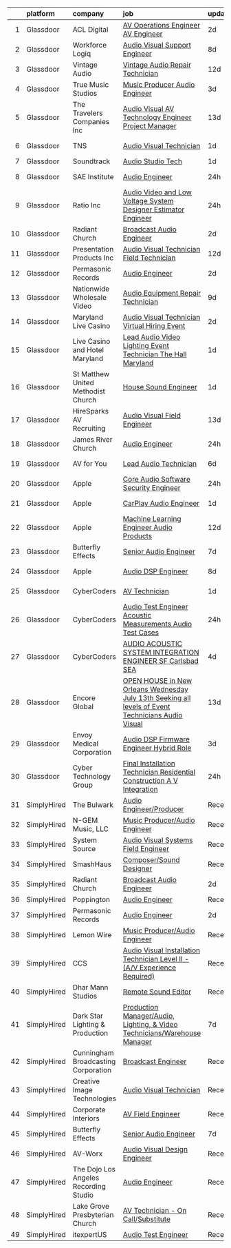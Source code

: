 

|    | platform    | company                               | job                                                                                                                                                                                                                                                                                                                                                                                                                                                                                                                                                                                                                                                                                                                                                                                                                                                                                                                                                                                                                                                                                                                                                                                                                                                                                                                                                                                                                    | update_time   | location                |
|---:|:------------|:--------------------------------------|:-----------------------------------------------------------------------------------------------------------------------------------------------------------------------------------------------------------------------------------------------------------------------------------------------------------------------------------------------------------------------------------------------------------------------------------------------------------------------------------------------------------------------------------------------------------------------------------------------------------------------------------------------------------------------------------------------------------------------------------------------------------------------------------------------------------------------------------------------------------------------------------------------------------------------------------------------------------------------------------------------------------------------------------------------------------------------------------------------------------------------------------------------------------------------------------------------------------------------------------------------------------------------------------------------------------------------------------------------------------------------------------------------------------------------|:--------------|:------------------------|
|  1 | Glassdoor   | ACL Digital                           | [AV Operations Engineer  AV Engineer](https://www.glassdoor.com/partner/jobListing.htm?pos=115&ao=1110586&s=58&guid=00000181dc94ba9cbf1f3ad9e1fca9d4&src=GD_JOB_AD&t=SR&vt=w&ea=1&cs=1_4d7c3d5f&cb=1657263143953&jobListingId=1007985077321&cpc=2CAED5C921A5F994&jrtk=3-0-1g7e99em1j4hq801-1g7e99emh21a7000-8621b2937379af93--6NYlbfkN0Aba5oU64R_O9Kj8y6RMdSSFXuPwn88DcWu9IRDlipDHjxHIIFB0atBqVJ04z1yB3-Tj74232gq0g2mz2teJdjylpjoTTpDnS1SthJcbB7NwQmfwUwqF0MH5szZbKmPs3vHiaHE90_E0zYej4KJDw0hmlmu217QwB6WQ4rzxtErOfr14R2P44Qbe3fbmleTuHRZacknd3zAZPd0eBruAtotbnU0ObPwyZt3BtwrF9AaeZ2FFp-HyWB7l6K5nVypmGKZgBxT4k3a7oclfevfzlRQ8NWnZ8S4leO559MINUkcbb7tLKC56uCnUOw0BOroLOj39QzIiDGmv-XTwTjziuYNVXvpUOK2dtJpD7pNGak_paNpnWhETphNfobpteU7SrM41nJeKM8fJQg_eGgE_cC1e9XhMJItV1O_XBjLDRv-EohUFENW93P7Tva8K7wxlISsQHc-xilQtCzhuooTfzx2Te_dhbAiHnvpuNM9nxp7nsTwCfwZPVSB_9tHAtGpFCk%3D)                                                                                                                                                                                                                                                                                                                                                                                                                                                                                                                                           | 2d            | Sunnyvale, CA           |
|  2 | Glassdoor   | Workforce Logiq                       | [Audio Visual Support Engineer](https://www.glassdoor.com/partner/jobListing.htm?pos=124&ao=1110586&s=58&guid=00000181dc94ba9cbf1f3ad9e1fca9d4&src=GD_JOB_AD&t=SR&vt=w&cs=1_08a277d6&cb=1657263143954&jobListingId=1007970920207&cpc=F41FEAB56D215062&jrtk=3-0-1g7e99em1j4hq801-1g7e99emh21a7000-04138dce995ec41d--6NYlbfkN0BhgsxSwl5lo7QzTbtXQkwPrIx61OQPxpk1VFOKOTLj9cEu6ZwTgNE0TNWZoeC26IbZcNpHURef5DZcsMppFEY6s3-W9SOpR5isvCrElJQZ2rCKtj_6XPxEkJsNjUwFBeM8VMJR_fMLx5z23dqzJ-5sJCaO2moYA5hBqwpQXWjNbxf5iOJ5snHhYMyD9GRacy1ZcEaI_0eMtRrq2Htk11h_LyWyAxzYTP1uV3yx1fUaHvxJbZL-I8V3iylz3T3GBn9bV851sta9nlQp_UO6RcMMBs_4dPK011JSKwHQodjkzZ89ogcE7RnThZChaJoESfID2MQ6lkcaXOJdN4LozO9ZI9Am3JvCW6fGa-9-Urw0OT4iX-PYtuSFcnSer7cmK1cX1qiM6u3aamxsEsiPABBzOFewsGWyyJsLkFgoQk2BrUXFHAU6L-00rEUiUNhORgBa8FBauRooGv_WdKPnKIwIyk7eytJ6olWJ8MItLnHJumL9H11rhu5GuO97m6vCEYaI4OK9xWcQvyeWVMJ5QHAmvmO4WClEtaox93GnXv1kOhVt_TpMMkAnM5YoqdLrqxnB1D9p8-FtzN6Kf5AIGtVuWaKKX6a5-jMF3lc9k3aUW9Zqm8YcorSOncI81sPm2CIGL3axkco3ZNDLThx2CfAO3elEJIdBAlM_tc5ahvJybYe59hMfyRH8LaUK6del-lFs_0MwjBanZQUQE5pTxbFtj0xo_BFHY3M-1VEv7u_mUozlxgSTifqL)                                                                                                                                                                                                                                                                                                    | 8d            | Newark, NJ              |
|  3 | Glassdoor   | Vintage Audio                         | [Vintage Audio Repair Technician](https://www.glassdoor.com/partner/jobListing.htm?pos=108&ao=1110586&s=58&guid=00000181dc94ba9cbf1f3ad9e1fca9d4&src=GD_JOB_AD&t=SR&vt=w&ea=1&cs=1_b7de1873&cb=1657263143953&jobListingId=1007963567629&cpc=64DC0C913FDBAADD&jrtk=3-0-1g7e99em1j4hq801-1g7e99emh21a7000-58d508f470896aae--6NYlbfkN0BTy4Vq3kUv-8E8fBOrhZt-7WJQYqv7u2ur6JnxlE7nq8o-KOwVTrpWn5LKOajU7h6hwRNTDWIHzXgyaul3ls_SrgdYnD1IdYyfp6eA9Molb9hTxuJ51-aeqpNSbONoP5_28T_5gGVyArpqtNUMURu8oEvTqIwhifmaZYRlOM5Rb0G4FjrNodewwt0eicsirXHSk_f5aD5e1d7aJR3n0eiKFKSs4NCLIEGmoWvd2VHVxu6Py8nF-59t77EsZyHWggg6PlIbLROXz_1KTKKyrxo0x-risErsiAi257zsSj6Rg0Tf7v49kQqox1sHMG9GoQyWsJvY0PtaXVxty-22uAzwKNspUVjDEvRXn2feEODLNvDhan367odrpwILGS467peYIxSSy4PtFb16aAZfCyly0-Q4uAJ5T0rlNaHYpJf_sx38WyHiwRFi37lY47tSwnTJzuc5LWygCnmcvEN3oMxio_B-0pdc2v_9E_WNk2EKqAF8BqppQqJxDrAYY_PNXcitd050PFYQRo0743eziOPs)                                                                                                                                                                                                                                                                                                                                                                                                                                                                                                                             | 12d           | United States           |
|  4 | Glassdoor   | True Music Studios                    | [Music Producer Audio Engineer](https://www.glassdoor.com/partner/jobListing.htm?pos=111&ao=1110586&s=58&guid=00000181dc94ba9cbf1f3ad9e1fca9d4&src=GD_JOB_AD&t=SR&vt=w&ea=1&cs=1_a932fe7e&cb=1657263143953&jobListingId=1007982844153&cpc=39A4E8CE329AB187&jrtk=3-0-1g7e99em1j4hq801-1g7e99emh21a7000-e9ad603f9e1e1b90--6NYlbfkN0Cclaa377q9GeGOs9YARfq_eCDzB33vFgKlz5yYjo8czEdQQh3p8lYfEptMOoQyBJ7vsIfvVrQSJWNSSVEZI10H-7dZwhNuTLvz-qEP_0j4K4QBnJ4CqLCnpYSlWHbBS4qIZQgqN5MCnUg--oZJjHYXCubqSoCaROBEaetwyPCIiDI7YfS0l3UIgBx9lj3JYF2MabnSdgXDinV4IK1r3emIPEj7IogeXgmkLsmTzHnrund2tQ3NlCoRUu0JSzEXO1iejix2skK9Sfz7NYG8Iq7PpP5XOgrO7EtUC8DcVBl6SbR8WZkqk2jid7N5ZFTQcyq1-G-JTJD_mwjEoNtTMdbmgiML1ZssycO1e2MN5Lj618XKNImcGz6pkZgiGd6Aa8kEtKo4rFCZddHchZNMypikyV_CWGNHCYUossfL1noBxdkInv9pyW8dt-2tNum_cJl_jsqrHQFWCT2XbTMiuq59SIHlXzEj2BeNFiToSGr6kw67FtZvpQBDHEKQ7K4YHRCyzKH-Lb3dPg%3D%3D)                                                                                                                                                                                                                                                                                                                                                                                                                                                                                                                                   | 3d            | Smithfield, RI          |
|  5 | Glassdoor   | The Travelers Companies  Inc          | [Audio Visual  AV  Technology Engineer  Project Manager ](https://www.glassdoor.com/partner/jobListing.htm?pos=112&ao=1110586&s=58&guid=00000181dc94ba9cbf1f3ad9e1fca9d4&src=GD_JOB_AD&t=SR&vt=w&cs=1_6a1564e5&cb=1657263143953&jobListingId=1007962119256&cpc=87A0A889578C8297&jrtk=3-0-1g7e99em1j4hq801-1g7e99emh21a7000-9157db76399edcec--6NYlbfkN0DwhCR4mE7Dx-CLhz4PI5BhfvPze6ywMzhMsBH5psjCE2akgMDjbc7mgQRF-OO2fE77lmnsitHlMYe71DgCkOAXZbjW_MU9NoF73Rz7QR4gynPML1oO3IhXy6i7KhHOCo_-HDw9Kx3MAhhfqDomPSpYcsyzxPKpoyH0P8Wtxhv9lghcapDdNlyBIU1WpcHzSvdJhavNf6lKCuLx6D57c1p3djqwkaJFAQb9KbQoQstNcXfESYnPk6tI7PhoRlBQcn-tQLeWfLE73cc7bIGuHwtWutQvF8gncrSDtvGQDi9z6xnGEmWEIxN9z0RiNCncgxtlGF_BHtPFTvXD254bCDYcXrJNCWsPLZ-2Mul5JOg3cCIigDiuHItQmnX-KQdihRWY-CjXwSjvSgpmo45aqeqVmZiEFNvDz6BepZat26ZUNddPgbKpVlGD0pcuZCT4QD_gYVjzGchDQxkUmulTs1ih0xl-HqnWznm4A8SPukZFlnieF5camRyhgdpH3a4apiiJrDnnhUvYRDw6eR4pckTvixtS03EipByydRxYMmXGtYvcmtg9lPg1f0TQpNXRSjz792C6hpm3QDFOwGbXg6cexWzGJqamBq2t41royErz08V2Zxn8K2sU)                                                                                                                                                                                                                                                                                                                                                                                                          | 13d           | Hartford, CT            |
|  6 | Glassdoor   | TNS                                   | [Audio Visual Technician](https://www.glassdoor.com/partner/jobListing.htm?pos=116&ao=1110586&s=58&guid=00000181dc94ba9cbf1f3ad9e1fca9d4&src=GD_JOB_AD&t=SR&vt=w&ea=1&cs=1_133a1496&cb=1657263143953&jobListingId=1007988217092&cpc=9952A63AB06E78AD&jrtk=3-0-1g7e99em1j4hq801-1g7e99emh21a7000-88d26c450f99148f--6NYlbfkN0BxkLIcfe0oqaYINownie861a0BJtkzmJW-WyGv8J0JYIhtfgDOowTGpRLWAOl08g3cvF1CULpUmySmVIIJvY4OIJzcM8ClWP9T9iEGmo3w7KlivDxIgJ0KqEiymAy_L_rdUntUACruXQ7ACOb8LTW5Ef8-_EZ_I8kPMpN1dckmeJGHQcUOfm12e58Swz0mgJc2AIKVOm60eqMhUUuuf88gFcXtUpn7UosASnusJgbi4eOYcExNALKQ8POZaLv7QUpOtD9neB_shnxS77DVt9oRY0ZK8rt3yjd2faJAM79-85lGsvrIkui3bHEJ5a3wpX_yElWNnXwX5AOxu67zabPCJ3CZweZbuxhMSY3pIElKQs2JxiiBUsFHUT7VKUP7BN16pxjm8lAYULc-ZsHKf1sGCGb_gj0LBLrqK4H1y8xn3EKuWOiTAN_IJ01hX7-iJEuDSbW0AT6uuyHA-lcPjgU60wdhlt0mxLB1eCqJjBc5BcNSH9kLDIRhdwHScd7jBBM%3D)                                                                                                                                                                                                                                                                                                                                                                                                                                                                                                                                                       | 1d            | Charlotte, NC           |
|  7 | Glassdoor   | Soundtrack                            | [Audio Studio Tech](https://www.glassdoor.com/partner/jobListing.htm?pos=107&ao=1110586&s=58&guid=00000181dc94ba9cbf1f3ad9e1fca9d4&src=GD_JOB_AD&t=SR&vt=w&ea=1&cs=1_fddd1f06&cb=1657263143952&jobListingId=1007987555833&cpc=74FD5BE86273CE52&jrtk=3-0-1g7e99em1j4hq801-1g7e99emh21a7000-33cf8d6c4004d8dd--6NYlbfkN0DeXU0vMxLyKhfauY-dgUBa_3v1DHLtGGo4EP_Dl8CiY0U2FbFCTSNbmd0gaUmb010zPH12Zz1DwizMbSE_VwR-CpuyNaVTb6sGPLfp3NKCFuZmHNHyPCZdivsjgPunqQOWDN2R4ZPN0N8imT8bD9TJfb0L4Zlt5jG1YfHPPJ9zBDXIslw1d5TXoadVJu_Zn7sTseEnRuYhCPxoWofK-gYYARmQuqQ4WP_V4-ucjBGLHonkCOGzcEI3CvxOKediERsMrZgust2pRaB8S249uQsPDbbnuLhEt6bl-UkP_hEBuvqq_b5Xpr8IFo8HmcCejMCeiJ_i7NrcCBcgg-HQ740-jDL5MlJPEClfPu-8WKH4g_7DX2Pe_PM29VqdOcfEXA0rzWjHSagLvkVfE3-67CIZGV3Oo2bqwcqbFmZF-REDnQBgmB3n-YPfdvnzVPg-jL1FXf3kQlq_iE8tZ4UICdlG6zKrVrVWGE6YTYJNn3gHAHgs0xodtHTrdml6VlyMYfB9FxhyY7b4qA%3D%3D)                                                                                                                                                                                                                                                                                                                                                                                                                                                                                                                                               | 1d            | Boston, MA              |
|  8 | Glassdoor   | SAE Institute                         | [Audio Engineer](https://www.glassdoor.com/partner/jobListing.htm?pos=110&ao=1110586&s=58&guid=00000181dc94ba9cbf1f3ad9e1fca9d4&src=GD_JOB_AD&t=SR&vt=w&ea=1&cs=1_fd6dd339&cb=1657263143953&jobListingId=1007991635039&cpc=C19BE7EA145E205E&jrtk=3-0-1g7e99em1j4hq801-1g7e99emh21a7000-cd0ec4cba28d46bc--6NYlbfkN0BccUAPDkzPsko-Cz-skTxMBC9gmPmQfyPXIhutQvf3gcHBZ6Nug1ouoiI-73Pugp0r1nsLvEpwp6BUKsYdLbDgI4DnOEf4TMheFkkgZSSLUJnkuPchbVBiUofxTgPupbtJXYSmI4DlOCflzGRytw7S5-y2Ol0FtUiZ_4e2FYMb1AWZZ6Kd__xCjlxL8W5MHrVO4QNBHTHv1zccT1RUuUYrjlEhRyTzXq8tkrlluxVBjUxnUhMneelNRho9vCrq_uvIWL2bobG6oXlNZN8TDsuuvbPFQkXnYDgL3LOnxL85WWsyDO-jb48DLexvB4L3UNzMNQoUPxND9pFefwAyKdYefxIXUBAMYUgfz8laPxORBJw4eVc8ASSGOba9F2y5vVNYQJBXxb4Ac1xo8JJvai_F1fA99ZbBamqp_uv3AFVePZA1aMATt6DLv8mLuZHknzzcqxW9SIHrYTGMtRSf9gQBZS8g9dZcHQgtr0na42IhoKELyFNRwHaGBCgIrISjSrEKAwHsNRW8OKHDegtoLDhkxJiLXHxsvUtVVEwLBBqb5TiH8WDU6MEUsMTyPTnapD0%3D)                                                                                                                                                                                                                                                                                                                                                                                                                                                                                                | 24h           | North Miami Beach, FL   |
|  9 | Glassdoor   | Ratio Inc                             | [Audio Video and Low Voltage System Designer  Estimator  Engineer](https://www.glassdoor.com/partner/jobListing.htm?pos=106&ao=1110586&s=58&guid=00000181dc94ba9cbf1f3ad9e1fca9d4&src=GD_JOB_AD&t=SR&vt=w&ea=1&cs=1_fc08dccd&cb=1657263143952&jobListingId=1007990573933&cpc=43E37B7B5399EAEF&jrtk=3-0-1g7e99em1j4hq801-1g7e99emh21a7000-a22815fcd649ceed--6NYlbfkN0DLxniXb9xd09bch3T7EymxCrgj1jiT2kSu__xrmi42oF6tRRjGLgy9CSCUvlu0o-G0f9mP3vXOY25QFtPpOgKZRLLJv-Wzl2jZDDJN7VD9xffB-warem3eXA0nhYC6MxajdbDhS4OuVwx3kRH1U4zCgroOa4MZ6m1JcZM3n5e4HfMar1NEX1Zic41PscWSc_ujbIMgr4aY952n7htRgIOmAKSgGC6x8guPWEhtpop0DIeDMl4LkMlQtIXZovnkKhC0QZdBBjCqtcXhbkPm5InKR7nDwRp2maOvDW60k1PmnKkOzOIP4vqTkB4qzxygaTLe3Uc_zgu6jWfJ6PXUruxnididSLbtUQEt4pJfCTl-rRSON6NgJyjPS-5tLYH1UEUcw7ZxCaeT557MfCAfQoxBpnqSY3BMQpY8JSIVtO_uSz1YclwaIqkvkz98VbmbAs6FjRUZgqVASSFlzNOnSmvlm_C1ueE5RHlIXC-8jqwAUloEPLR3kBQdweELVls35jOpy6ZDYqshAg%3D%3D)                                                                                                                                                                                                                                                                                                                                                                                                                                                                                                | 24h           | Farmington, UT          |
| 10 | Glassdoor   | Radiant Church                        | [Broadcast Audio Engineer](https://www.glassdoor.com/partner/jobListing.htm?pos=128&ao=1136043&s=58&guid=00000181dc94ba9cbf1f3ad9e1fca9d4&src=GD_JOB_AD&t=SR&vt=w&ea=1&cs=1_75e2aada&cb=1657263143954&jobListingId=1007984626320&jrtk=3-0-1g7e99em1j4hq801-1g7e99emh21a7000-4836f4a8d381d79c-)                                                                                                                                                                                                                                                                                                                                                                                                                                                                                                                                                                                                                                                                                                                                                                                                                                                                                                                                                                                                                                                                                                                         | 2d            | Tampa, FL               |
| 11 | Glassdoor   | Presentation Products Inc             | [Audio Visual Technician  Field Technician ](https://www.glassdoor.com/partner/jobListing.htm?pos=109&ao=1110586&s=58&guid=00000181dc94ba9cbf1f3ad9e1fca9d4&src=GD_JOB_AD&t=SR&vt=w&ea=1&cs=1_9c260b98&cb=1657263143953&jobListingId=1007963584642&cpc=B2C3004C5D07113D&jrtk=3-0-1g7e99em1j4hq801-1g7e99emh21a7000-87fd261b47411213--6NYlbfkN0DukAwDndutArnS8OT3znlJ-TW2KpK_7rZjO0LfXc6UVL6YByrmn0wnzf-pSzGBKpOh0ekkcZeprlJlEmuP8EGK66V1X-r1R5-WDMQ0sHzTxH4X5jcv5AvENv0ufriTabV-PCWd5dDXNGwRQTR9a3Pr-BryomIQEa2X0J_oCqecUMKgJ4DPA49RL562B_2urOiK4rOcbWXJLrAh1FWnig3ojK-ad8xw-G94OPQGzU4IaxAq-cp6nzHWW_gegzZ7DTDzVzo6AGhTpIeBGZM22ccELgcLML2qHpPHv7GNuIhTuJpBwZOfFrW14LCUBzWadX_z03yisvXNkPRgczI8jVC_b-F6h5Hex4LHdHfAP_kCXpMnwDsT2Y5INBx2-82bDRcdnUaU4CaFRGEkQ1hf0bJAzNx4oojeO4RtCCJ88keZItNXEn-fXnELIhYzg8V_Mj-6ATyAvc5urwuDA0qAp8VP67xVE2nmLzoGfRU86asuonA49dmOcQn07WsTAw9-_PM_ygAWOwEP-kuZMk6oVs4ZQetabsdGysU%3D)                                                                                                                                                                                                                                                                                                                                                                                                                                                                                                    | 12d           | New York, NY            |
| 12 | Glassdoor   | Permasonic Records                    | [Audio Engineer](https://www.glassdoor.com/partner/jobListing.htm?pos=127&ao=1136043&s=58&guid=00000181dc94ba9cbf1f3ad9e1fca9d4&src=GD_JOB_AD&t=SR&vt=w&ea=1&cs=1_afbac97b&cb=1657263143954&jobListingId=1007985007696&jrtk=3-0-1g7e99em1j4hq801-1g7e99emh21a7000-99c5524cf0676c0f-)                                                                                                                                                                                                                                                                                                                                                                                                                                                                                                                                                                                                                                                                                                                                                                                                                                                                                                                                                                                                                                                                                                                                   | 2d            | Brooklyn, NY            |
| 13 | Glassdoor   | Nationwide Wholesale Video            | [Audio Equipment Repair Technician](https://www.glassdoor.com/partner/jobListing.htm?pos=104&ao=1110586&s=58&guid=00000181dc94ba9cbf1f3ad9e1fca9d4&src=GD_JOB_AD&t=SR&vt=w&ea=1&cs=1_58460e0e&cb=1657263143952&jobListingId=1007969005084&cpc=BBD3998271896F64&jrtk=3-0-1g7e99em1j4hq801-1g7e99emh21a7000-311c3b332fab6717--6NYlbfkN0AtR68e5gWpPxoovZgA7Udo-dcymoK0NpHFMpIgh7LYz6NI_0tDLsjhK34OJpox6uORBnVYIV02K8DO8T2UYR69Lj4Vnwn2q-TXnH8BL5RGDr19g-BogP49zL9qWqGuf1B9V_plTV3vv8adivBCEO9jjAk34P7qEDzofyre8dtRuqpImTdMsEdjyzVgvwIhq8XMQCHUGfZKUF3NRJ3cvCpihhXQZw6RNFuTM0Oa9CB9j-fBwkjGyeKy6vXmRGOaC_l7qqbFbFAexKLHigIqYr29K5n70YYIHeb-BuKjUU1Ua_7I6eOSiQFixdy7lHD0A9LkEDmyME6bgPIVEvoh1RuBNemlynkahBakH_pR6AAcBwRaKzEqsYp1wnSdp5bbhJkQs9pZ-p-3rcNPq7WdkqyVhDnuqAvw6Txwco80t9LW3pdtb1KtFVhefjupdMacGzNVvqQmpRK7kKPaErL2NAYYPEOoZxRFjSF8E995vAa8jdkwnAAWd3bZKX-zTF4KGdZvR_mcbDbkpo9FriH3lY1v)                                                                                                                                                                                                                                                                                                                                                                                                                                                                                                                           | 9d            | Wixom, MI               |
| 14 | Glassdoor   | Maryland Live  Casino                 | [Audio Visual Technician Virtual Hiring Event](https://www.glassdoor.com/partner/jobListing.htm?pos=119&ao=1110586&s=58&guid=00000181dc94ba9cbf1f3ad9e1fca9d4&src=GD_JOB_AD&t=SR&vt=w&cs=1_8eeda143&cb=1657263143954&jobListingId=1007985568848&cpc=59DEFF8D475298C3&jrtk=3-0-1g7e99em1j4hq801-1g7e99emh21a7000-7a10b1f684816855--6NYlbfkN0Btxs39KmTzjw_u_hUXcyTcLpNeUj18C2Nw5A7DCW0FWKwFVAaSG6fOeo-Ycw7Ui2v0Zqq7CQ83SISR5tcaOJf2wDDUU6_ipYyoLDTcsIcYPnV-r0gW47neIKdHicpqsI_ZJ5ThJ1xaLpvA2kM58gXkxGiBN9MMU0OEWpaC4pT7xqAGMmfaIp_G66Cfot9r247NpRDKV8NUG2xkM6iPg5PB-kn2s5_LeXHhXCxsz_kFi5ZAHWABt4OSGf-rt1ivkOSje3Tcr8fTH9Na_wDlkaL19M8r7qJx9mvOZvcQF5NVTlHQKZGPTyhe8bLSvbSZmUBBwfU4N51ZL-EC9OeeL-m6a6Cxu5xQXDmotZ19xYI2vfUQdjqz0iN8zv72lzfKibNQl7M4m3ehkUBSPaySrZZqpOAP6wEvPGRM3wFwGv_bXm74-56B6dgCjoq00IWLR4n6tYOjo1IPMlkmRboCW_TChKGs7BBlIZeowuuIkfVvr-75G-X25VqykrRwnjkAZW3kwLVlsulVL87YY-SAzhQXT1U3zLt3xD1S4UEf0SVDxltee9ntR7pU-x43BOag9ofoJ3CQKzYw1IWm3VCdYsm1_RO2up4IZ6onRFbDx6iUPRpoKdB7DZkgb3YfH-GYNi9-lKNdJ5_qCnIOE0QiPVWMUbqA_2BAG8WmiWeUsHAzrYCIQgRIpAIquharf1mJXcst4T8lgUWJDy3DPWdAl1Tadsx4HdXnBDHH2EcWG1nxmQ%3D%3D)                                                                                                                                                                                                                                                                                         | 2d            | Hanover, MD             |
| 15 | Glassdoor   | Live  Casino and Hotel Maryland       | [Lead Audio Video Lighting Event Technician   The Hall   Maryland](https://www.glassdoor.com/partner/jobListing.htm?pos=113&ao=1110586&s=58&guid=00000181dc94ba9cbf1f3ad9e1fca9d4&src=GD_JOB_AD&t=SR&vt=w&cs=1_29fdcd42&cb=1657263143953&jobListingId=1007986717035&cpc=A8EA696C92E7776B&jrtk=3-0-1g7e99em1j4hq801-1g7e99emh21a7000-15fa7f2ecea96249--6NYlbfkN0CEuONQZV2qrcD1IoTqacEJXwDNCJzu0NozpiAFTl9kBgXwRa5iS3Wi7vxzEILZlAlk395ov8IQ7fK_YycI-Pcuy-A25R7lJk1XAF-DCxmCpQq-pYP1T7ZiGzHErr1q998vmMM31r4wOtjqbDU7BWjaHiC61vcUx00jQ9skSV4On3GjfZVXv-ZF_XjWKRj89u7j1K6pCCsKtx_mmk9UiqqefHMSWNCr-2FMYvcyW-SjjH54enN3hS0VJ913bXm2__-kYfXuRyFM9CjH4G6I32TslqyPnQ-xPn6VNGNp8hfoxdwSu9JJrQbMZK0lNenxYISNH0tgolzROgc7t6AAbL-vZ5XpGrD7oysNWwe6EPMhAhsv_xDTZIhvkKMgUoJwV1Vir7GhWCwpd8jRoBO1e10XVbgRvEnm7GbmiNpgqqqS55RlkSvXM8VWHl4dRxRzrvIqPJU_u8DHmF8Lya3y4zg5F670qDZ7PAkrNiYh2trvgzF8hnhUGLUcznwuhDtVXHaWjNffS_wX4kXLBtT-BACNpW6aYoidPOYS7YOTbt8gVbKhDeJ1Z9A5OmN7Y21cfkgaadWooylgERZpP70QLT1a80lX0bFCh-Eacbyt8df56nSXC1NLgvdyehBg4_Mu9_mjpN4Q46eZwk4QU8EwWCeFbQ3rnt8q3pDnNj1XuuV7sayGqMQx2SlJfgIuAHF2Y6oa0MhDHXp2iE_b8LnqL_e2ox4y85SRKA3JonuVvW9bqb8RjMb_9o15gKf5ijQ6yrgxd4nWvLg6Sfc-bM86N7_iQjGMIfmQW0nVL2pB1OG8HfWMPpI9dD5K)                                                                                                                                                                                                 | 1d            | Hanover, MD             |
| 16 | Glassdoor   | St  Matthew United Methodist Church   | [House Sound Engineer](https://www.glassdoor.com/partner/jobListing.htm?pos=105&ao=1110586&s=58&guid=00000181dc94ba9cbf1f3ad9e1fca9d4&src=GD_JOB_AD&t=SR&vt=w&ea=1&cs=1_ac638561&cb=1657263143952&jobListingId=1007987696103&cpc=4D489A1B82E31BBF&jrtk=3-0-1g7e99em1j4hq801-1g7e99emh21a7000-e02605d2229f6e21--6NYlbfkN0DeyJ4CP5CzwT7broxeUwKBt3co1QwKwWitRQqJu2WRZ8WbzOPgHeCMVCJiBN4gdflLkq0eI4jWaarqyYzbPMIZPeOqj5jQDHOTcZuKGJiF5rH5olFcnKcVCcqlxjAAgjGoK-J1-WTii0UNgXwxsO9qIfk1eDCk4vqTRAdzYxUVCC6p18B-ngQd3wxA4f3y9NPzzAPTGO4Bzp4RTkWS4V1bV6eHCbKmNZB2FgDaVj0B0LbBDkXEwMpgkGZLT4IlFzq4u7fRJlYQqa_lRrCp5yksj10h3wXfV0hYBPg-q09DSKxhd-4zLk1DtVzALcSZT3yUT0rSWemE2qpQ3wF8u4Vp1qqJUsKkbmsG_EmCTHs9w3zVGjVPlcw3IyROCK4YOE6vuw9Y8PC-6q_iv-hDPBdWejeqwXMnTu1o8QenxfE-X2-hfdCe6xSCY_rn3L8Y9rq0LibQbfuzK6FxjdX33D2eWCpy3t4G5NoMWpBJawCgzd47dVS1zy_UvoLAN3hLgN8yPyf-TMqPYA%3D%3D)                                                                                                                                                                                                                                                                                                                                                                                                                                                                                                                                            | 1d            | Belleville, IL          |
| 17 | Glassdoor   | HireSparks AV Recruiting              | [Audio Visual Field Engineer](https://www.glassdoor.com/partner/jobListing.htm?pos=114&ao=1110586&s=58&guid=00000181dc94ba9cbf1f3ad9e1fca9d4&src=GD_JOB_AD&t=SR&vt=w&ea=1&cs=1_4807858d&cb=1657263143953&jobListingId=1007962002860&cpc=BAEB662971763A76&jrtk=3-0-1g7e99em1j4hq801-1g7e99emh21a7000-81184c844dfa92f3--6NYlbfkN0CgISsLKYw0qJRFWluNVVgIYeD3xM8qesrjCvAKwjwwKRSQqxAUlElEhVVO1a0J4UkA37poQgjbZY1QnDTPT4wS0_E0_dOPhz9b7tU5JjqzJS1dMLA1AzCzxnGbsVx9aUqbHR8up0zyA7HgNw_mohGK8b_MkA3gUE-1OV1kvumezIQA3fLQjC3MZmndA_s6r_TzFY74_Isb-4hNyvXMzvFx9BKnTQ75Ssy-pLDY43q4yFXZNvIaeU2aDina-CuR8F8oskorgC_ATd9lJzU1MfavfYGhNganwKG5KtaqXOSGyssN35CZogXSN_kpHwxPLd_88anR2v4AfL_iYfB5YcOU3Gehj6c1w4VeziXAUAe5MecPstKHrXMPJQPjDhM2jPEAK4Cm7jJjGnuNf661G8bal3pwqt7uZvWGl-GE-FgktsdwSOaMgtpYmK4hnU3cmPgB5rDrQ0_j5wN9QYJfZlSAqbKqRBeDqMt6wX3dA_KSrb58oLTxhBgfJ2mnC1VHQ1NK8x5vVy1zq1Gn4BlKlwyK)                                                                                                                                                                                                                                                                                                                                                                                                                                                                                                                                 | 13d           | Washington, DC          |
| 18 | Glassdoor   | James River Church                    | [Audio Engineer](https://www.glassdoor.com/partner/jobListing.htm?pos=129&ao=1136043&s=58&guid=00000181dc94ba9cbf1f3ad9e1fca9d4&src=GD_JOB_AD&t=SR&vt=w&cs=1_18c5476d&cb=1657263143954&jobListingId=1007990339921&jrtk=3-0-1g7e99em1j4hq801-1g7e99emh21a7000-58f6bb98f99b275d-)                                                                                                                                                                                                                                                                                                                                                                                                                                                                                                                                                                                                                                                                                                                                                                                                                                                                                                                                                                                                                                                                                                                                        | 24h           | Ozark, MO               |
| 19 | Glassdoor   | AV for You                            | [Lead Audio Technician](https://www.glassdoor.com/partner/jobListing.htm?pos=103&ao=1110586&s=58&guid=00000181dc94ba9cbf1f3ad9e1fca9d4&src=GD_JOB_AD&t=SR&vt=w&ea=1&cs=1_147d0653&cb=1657263143952&jobListingId=1007977624948&cpc=4249AE273CFED721&jrtk=3-0-1g7e99em1j4hq801-1g7e99emh21a7000-d8b9a1a51ef829f0--6NYlbfkN0CNayYzF1mBaI40OgT78t3Q2d9IxlwDzhsYR4HK7epYUcvSE9uhuRnTwB3XMKr-f0Rgvv7u0tMsSHb-5krd0N5ivpAVyy2OlGdjBUP7rvPa_P-t716QTD6PM-G0bycgkByYN8mDB_c-L0LFlaEyc9x47p89BzQUoPS51Ow82zM5rH30B_FOaAbLyNjI93zm2FuiwgoHAUfNiCmJTpBCKV3HxmQHPisfTE1VWKYn65ePU3S3eNzeV36sRZ15aPdSC8gF0uAkU7zrWe3Wg-fTYu_MMCWEFFS5Vc8mHNiauu5pc5ME_Jz-AV93wDHX8B6T0dfMOOzYW6PHEJddWyPfvjfe76obTkvEP4gLIVRmKqT1N64sFRwmAUhkdiU3JRJ9YuFSwHkfumnm5tfkZ2JTssREZ3064kX7tT0rTbcAds053Htt5MRV8ejcV2vDsm8voootF8LR-5aVj-J7gbhVY2j0eqnvvU6RYguDRYsgiveAB8Pq9p81BMCVNxTTcDdo-dI%3D)                                                                                                                                                                                                                                                                                                                                                                                                                                                                                                                                                         | 6d            | United States           |
| 20 | Glassdoor   | Apple                                 | [Core Audio Software Security Engineer](https://www.glassdoor.com/partner/jobListing.htm?pos=122&ao=1110586&s=58&guid=00000181dc94ba9cbf1f3ad9e1fca9d4&src=GD_JOB_AD&t=SR&vt=w&cs=1_6cc9023d&cb=1657263143954&jobListingId=1007991589186&cpc=AC285F3A3ECA6BB0&jrtk=3-0-1g7e99em1j4hq801-1g7e99emh21a7000-2a69099ed6f7ad76--6NYlbfkN0BvKrLyj5gPmtZO9T8euul8TCxuuKNOtzRJOomxnwSEodTz2Bc-sPZlt2Zgji_QUXGea24aHeGsF5mdlEqtzEaTvMH-aLyjXc_8ZWL-GtORKjPvzePFYFkbsCa9O1jRJON_SxGJAi-g5uzqek4qJkXYsHdI0aLe0i7775RZSXdDT_qt4CedMsvbima2RNW02V0KJRMhOJg3-9jsl6_whsprr6TJKMka18kmzQzDWT2EmFArccQhW0FIyzMX1BIMKcMxXdxJWOXLapl7CesJHkP2vO7W4SORS9EeRM31k2G8dc7JjfduzPumbMrqBNbVvsstMEiU_vDawd5iyI5uGdUHGa38dAsyd1T47pyZqgxElbo3yYEEnrAiDqZ1VZEg8qGdtSwkKHRXGp4dWjroF1tIQ2s-sL4KgDbOIoPDaJNLtplsR-uYez4ysU0I3MJ4EOHKenGAxaeKDsDicqVyuIdb96foOWNJNEL-yD4aFJdxyePwl7H-R7uEpicJ1MS9AAT_9ipTa6Phb3ygk8vtpFJYtkE1ETsPl90M_q1RtXfwCIprdy9Cc6rnZOBOrLQe4WnMzfiFo8SlsIJjKZXqe-6x83OJtNRe2rToJoa_SbAe9Y9XDAhC1htj5LW0MnLof75R5Er0T7-cRk0KDuuOPRPg4RNMVklhI3bxWU2kUGZPv18-ZTDXCeb8Xiachw8HjBy_IowvIpfoiXPRrsBGwKGdcEVsJ-ahWDGLDCVOEVP6Tbv6ea3PpZgNckG1lNAj8BTmpsYHJWVC7PlMtdotOnA_vC2coIwNTlco1Nr_oggR6p0Ea3GwjsjverKD0MMcjSao3cckZTj-aXOg-gRdoCVhi-UV4GBYx79_0bMHPB3UlB2t2ejqy6xqmSRd77uOubLcfwCNjICQBNGOxAnE7Ao2lxOpE_Czg7-KMrec0bsNTHspasCzDQOIO2mvLh3r-iSeE_bLEVT2y1pI2koskvvdLYRtKw8MHEo%3D)                                              | 24h           | Cupertino, CA           |
| 21 | Glassdoor   | Apple                                 | [CarPlay Audio Engineer](https://www.glassdoor.com/partner/jobListing.htm?pos=121&ao=1110586&s=58&guid=00000181dc94ba9cbf1f3ad9e1fca9d4&src=GD_JOB_AD&t=SR&vt=w&cs=1_e145a003&cb=1657263143954&jobListingId=1007988604857&cpc=654405A9B1E0A9F5&jrtk=3-0-1g7e99em1j4hq801-1g7e99emh21a7000-7aa30b78084fdf02--6NYlbfkN0BvKrLyj5gPmtZO9T8euul8TCxuuKNOtzRJOomxnwSEodTz2Bc-sPZlt2Zgji_QUXHm5gyoIT_Mztd0717o-bWxu__rngjRigbrzFgwMe57thp_HAy0guYrPX05nCSAA5Zd5Pw7hbZkRQ4ntthYz3Pg1g5rOfa8OueFUwg5JKb-JumbUF1BVBc7kc9xHCQD1G2Mk4kSgK_30zQy8P9BOzMUDb2a6n7XJcA2IDkc_UwULsaec1Vvtl4L8UKb5U3HdlFAyD6CQ6wjnZlE7ww4zASwUKZfV8u_B2NtBvqFiDokDi0wRuaOmfX9NKlRenTDdXW-tIKkAx2TJn-bAhJLwaVdXDwxC1BdRHhujx6Ll1sjDm6fOBSxvsN9AIP8oQXRsqQQ9DAwpxjNgvwX8qRXmCqOXBwmY_J0nVCu_1AqOYKoXxpW8jeKgJbp2ScTt6SyaiwxXZ6jnv8cyKp31okEF1Aq-T_LvZ_sqMqdX_4R-7h7T2SKuoEOKRecOV0yx-QLc4Stjdrhr_i2b_SULzIlP4WEJW4gFypjtskmH6hHTiqkSsvvBxWT_u-DAmMFM3BZIBXsMMxQCWqQvfKU5WY8MY47ytjqpoMkNb5IebXzIV54G-OP0Thi9fo2bZ9GHYuAFexsfbvbMyKSnpyMJMyuvCsa39KQKRNm-_hRHUoAL_LSiinEtOPP8Q-SzbWKC8duszVSo4MU7PC3R8j7TfbfFqkp5B4_oh_c3hUnwzAsaw7jQEwdZlJPneaOxMZI1YtoOQxKEvVUYhILYMzQciVic47AcXpJrLKdbCrDDx-VlXp_Xu36MYTiyFv814SbXeB-6EDmn2ww8ZaVzaei7IDSbVCMciPiWG_5tRHyhdua1bQXIMoIs3Yj-9AZ8k0MOTMqZ72LxY7jVQkmalIzdxCfpV7XfGk9ru8IbIahl45Hojm9pFoX2G7Hh5ZE6u624sVVYuymXSRrFgZY3w%3D%3D)                                                                               | 1d            | Cupertino, CA           |
| 22 | Glassdoor   | Apple                                 | [Machine Learning Engineer  Audio Products](https://www.glassdoor.com/partner/jobListing.htm?pos=118&ao=1110586&s=58&guid=00000181dc94ba9cbf1f3ad9e1fca9d4&src=GD_JOB_AD&t=SR&vt=w&cs=1_c27facd1&cb=1657263143953&jobListingId=1007963574780&cpc=1160948BCBA38B5B&jrtk=3-0-1g7e99em1j4hq801-1g7e99emh21a7000-c49561d505b56c66--6NYlbfkN0BvKrLyj5gPmtZO9T8euul8TCxuuKNOtzRJOomxnwSEodTz2Bc-sPZl8WPllYOnI2hdnddGV9WK-yG4EctdurmsYwC992_5eXYIZR5lJ9xYBk_c5lstKlbpnEOWoZXcRo7NjLf_0wBQDP3kvrgQQTOpgCWfN13f-FPi62jZtSX6_bseVk9_wHVZK0aodAoD5KTxuzVsjgIWR6wfC_fF6iZ2lkJJYIeGoUchZTCbQiWa0IbfghQznKz4SsQykcMXR5qSXxuAp9Nvfw0Hu3mS4oigqxFoH50_y2GgdDWNs4KNmkhR9XPJIxwGTCh47W7Pal17fANYygaUCFQR-WDeIHHSZdf2fPeQFhofUoOxp1jIxr_usPR1WsnQJ8SsJtkIssYvmm9SiRXqtmeqwS2pelXmDZ0gEVg7J8JDvMtijaCHJ6r9fJRvoyXUwiWEz-YfrbkCxoSp5NvFPsEBbQI3KLCb6KNUzJ3aI0mypUGrvkzRjGOOdCNAWrsCcO4hxpqEsCfyzjsRFc_WG-XFJ5cE9Os6ern6T4fMSKkL7QO_wqgl-ju1oOsSEe2t6tkATOQpD4F87n40iS1zOkDo-aZrnQrgjtSGDXcWML0IOUc4TU9WHxtrWE3xvLm8M9Oaa3ClBMSBVnI9zxaZXM5VWCxPIye54ZdthvREJnvrtiEE_MeD6DIAUnCtnzoQ8Re3HUITxn6QGlrdPDJeC5lstbbphO8Z93YYnDGjBHdh8Yd8AsWMhAganoUSvxVgDTAezPsjr5dm8XzrWy-cRo1DptTG0CpeT9eiFB6N3TUGmnsGhMhjoYwRseljVX63EFlzhYHAo8FFmPsy-8HkmP5w1dWh-rgGcPPK4lpcYCVn4dIJbbyllkmaRv2bM-7Rh8DnYNkfUC_Y5zahuE6Vizu1Lgq6qoQ-c-d9TfdDFzsLPLPmGYR6tkR9vKQcTp3jRPuARfYu0O-e_A47l0mcFfA8dpQ4WU-wYtwZLdfAvEOo76bJuY3vjw%3D%3D)                            | 12d           | San Diego, CA           |
| 23 | Glassdoor   | Butterfly Effects                     | [Senior Audio Engineer](https://www.glassdoor.com/partner/jobListing.htm?pos=130&ao=1136043&s=58&guid=00000181dc94ba9cbf1f3ad9e1fca9d4&src=GD_JOB_AD&t=SR&vt=w&ea=1&cs=1_225fbcfb&cb=1657263143954&jobListingId=1007975010975&jrtk=3-0-1g7e99em1j4hq801-1g7e99emh21a7000-9cbc0f961de8e1b4-)                                                                                                                                                                                                                                                                                                                                                                                                                                                                                                                                                                                                                                                                                                                                                                                                                                                                                                                                                                                                                                                                                                                            | 7d            | Weston, MA              |
| 24 | Glassdoor   | Apple                                 | [Audio DSP Engineer](https://www.glassdoor.com/partner/jobListing.htm?pos=120&ao=1110586&s=58&guid=00000181dc94ba9cbf1f3ad9e1fca9d4&src=GD_JOB_AD&t=SR&vt=w&cs=1_d1da3f05&cb=1657263143954&jobListingId=1007970094257&cpc=AC285F3A3ECA6BB0&jrtk=3-0-1g7e99em1j4hq801-1g7e99emh21a7000-c3a61125cf6b7ee1--6NYlbfkN0BvKrLyj5gPmtZO9T8euul8TCxuuKNOtzRJOomxnwSEodTz2Bc-sPZlt2Zgji_QUXGiuRh9ISVi1yXfoi4KdYVy_-NmHbwP0kF9DbxmkreV3slSApOG5ykhYULf8iWy3-AJbx2AmRSR5un8re6dw_4UFsU6HHr4aIAogrDNTybCeIr3VgDa0RRmj7FGPs3mHCjV8n31c8gYwxa20bRJpRCe4Ifu7jZlIApD6Gm8PeWPXX1SMc5GxOIButjfIQC6KNHvzdDw5WjOvjJCvXA_PsNzVkzQn2ndcWanedFEpArS7l6cr-Y6HhngW0AWWprcng_4CS6bHmCqX608_i5pfT7ybBbuQG9nZRV_3dlF_Ug0EWyeNrOOpChfQhqNU_XXRw1_zGGIvChSgo9ZQZgBjN-VhAvDUkqFL-lO-0p1SFDEdJJjJj9yum-PvGwxUI_NpZbaok0p4PH5ZRWQD8su1JCqpNeucyMMlTehSfaPzkpS4XTn8sPw_X150iVNekPEAbAyTVsqtI25IF9jH_dHc1UShXS_w6oPh-NBZS-hN8ZdlQW-SVG6bph6aAco0E2zWQlKUnc7zVJGu8hLCnbdTtuFsra-yDByfQAdWVeki8rvUnfACOgQCh6yDB99ekjUAr0EPWZR-aDC6NrN-yLBzMTSsxjX66pBqFLRaIqr2DGMWHueXF3jXjtoG7uKBRQqRQFRrUq1RtcnanyJVCYNeuFY8gyulZ_Ev-u33jm1IhsPsJ8f2wrVYAIygLiYgvRMl-Z-tn6SndLuqMCLbTtYg4pyUd_J5gyJmkHW-yFhUSR3tv3kBM6siUqvLoqMUDn2jFg5qjMkRdbIdqqDVr0hAESUVeyKhAEPRZfs3zstfeNe65Q3rzNEC8_xBVTLPncvYcs8xgsC5qEiTPfprOAvLyU_INe_qCwa7edHrCfCl4_3OeUQZgFWeuim0DZWMO7LMb0%3D)                                                                                                 | 8d            | Cupertino, CA           |
| 25 | Glassdoor   | CyberCoders                           | [AV Technician](https://www.glassdoor.com/partner/jobListing.htm?pos=126&ao=1110586&s=58&guid=00000181dc94ba9cbf1f3ad9e1fca9d4&src=GD_JOB_AD&t=SR&vt=w&ea=1&cs=1_b1f46dba&cb=1657263143954&jobListingId=1007987517308&cpc=451933188B21919D&jrtk=3-0-1g7e99em1j4hq801-1g7e99emh21a7000-57c348b994197476--6NYlbfkN0CpFJQzrgRR8WqXWK1qKKEqALWJw739KlKqr2H-MSI4eoBlI4EFrmor2FYZMP3muM3OOity3yEcY8nu5eF8yDKUNSsU-RrDvJByOoZO_3w_KZJ1WtCmEHswGd8FfBKxEFK4M3ALf9j7XR5A4F7mGwNJjkg3XYGzUYi3rBsv172iHO9NyYA5-Bb0uDeHVWtDWW2XdQc-tp85fpZ5dTnKmZ-i4npTwr3TVbYRQReRmz2srNe1Zi1FVFa5sg8GxcCjZ0SLIMpXEyTusBScDqnmTekB4pEaiYkU5EwMzbEMG39rp2s7sH-jvubYl_pNHE3GHc_8BhhiLf5n0bC7AI4qETWt06jOvToOUEyzM29a78-PSchLKTkZpW9EeOSgKq4Ap0XwjWYDs0H6w27v2NXNHbAVDf9LPlBsgCRc1tGeE_Vc6OxyQ1abbsn7b3rMVLjN3dJkCqavMJ4lQzcLVGRNOgsm9C7fsWQWY0l5dPapwllJizLAmAyhcwS-m2E8lChAG3Zq0t3O1mL3kcr18rDdTAHHIF2wGKXQLMawMpEMCbwAecuJnqLDFuQzKoOVWoIVMAA_vE-lyXJaaaTwh2RYs8iD2X1lqpdIWybRJgcrk7tUmmTEYO354JxH_2BGwcqlwtJ8-be_ej5lPRbwuF9mCMhIXjCaWye6Hme7YgQpU6XEBHne0te_QKWIr5PDZsTdDy5vr35OYymwKmHwjvl2SQIa3mE8Tb1pnNz0GHGzHfOJHOYsSkBQ2dNsvlfhbbqW7PXWaE5DfpIKUMBoz2QTnPAG23Of7nD9ADFhb2v5GmYJg2oTz_8u1TtzBnZkTcxjhPNm65pofbPVMyqHkf8grTgAgcsxJR-bT_jUP_PNYCYRKejUFZVfrud7HxO5i3hBlvKR_QfgGUkflwqQ36PtaNHij9ebTi3mTylEIx_1zE7-6Ox_L_ddS9RFAyuqAuaIQMeBdKbxk630ppT2TYdfua3AX7dHklAhriU%3D)                                                                 | 1d            | Rockaway, NJ            |
| 26 | Glassdoor   | CyberCoders                           | [Audio Test Engineer  Acoustic Measurements Audio Test Cases](https://www.glassdoor.com/partner/jobListing.htm?pos=125&ao=1110586&s=58&guid=00000181dc94ba9cbf1f3ad9e1fca9d4&src=GD_JOB_AD&t=SR&vt=w&ea=1&cs=1_0b66a43e&cb=1657263143954&jobListingId=1007991590065&cpc=C4A69CCDBB3B9599&jrtk=3-0-1g7e99em1j4hq801-1g7e99emh21a7000-13ddd1a680561318--6NYlbfkN0CpFJQzrgRR8WqXWK1qKKEqALWJw739KlKqr2H-MSI4eoBlI4EFrmor2FYZMP3muM2swuQY7BkQciIXVm1kdg0IFR68x36Yy8QCSXzX4iiIg0hF8eh83kwKcW7X08irfJShHBh00sS-wNrZ1dQDCsYXYFcTB5OvPB_2kd6B72ks3KuoJHxXHJEZyWEX6ZrlZDMsTJZrPwX4ix1LHaWMKZbKSmUcaFc2X8sHa3mCb4MgjgnYJ4GR4WSoJt5fcpKk7fvhueplQzBba6ivg1d36DqBBd2tFt8G3kzj2LF4hjcw5A20794st6McTRtC-YKzFibMj8oRmEzTXb_BPqASDXNYK5S6Gt3QLZp0sTfaElov_Ap8lem9MzfM2JJQyXLwV3AfGiy-SczPEMmLDwcgfpnMTB5V2UsGMCQEllI4stZhs3LCpJstvnIkFYLlWagz4WmAxkYPuiFHbcZUlOX2IfWktiqB3Fu3oL9EVJuKRKkwZF3D-OZvZZWuy__LL5vdvn_IsPc-RqIEsbIZXvK98g4a4WpxcK_yVybg4hdS_6DUgJ7aJyT8G_5WpvB0WCf_xdHqcdJaIdckYSRCUZOLSXspgQ1CsuR2PE9qtX5yILrRJCS2uIViBhlgZZJh9L7pqTfzdTBPJ5XG6kQjbDiLYv9JXvG0ORE86K0jJqgvR-wuzO7J4Olj_IuztfC5amC-YEWUeVNlL1FL4xIgA0_gBPVAMr8TC1eMlfCKMbM2PEG5XdW_USJqRWF3bQju4B4Ks2PT5u1i9OseMR2U_cDjzsRGWaJXT5-rxtFlpJlYgeZm87ALQHYjtxB60JYF63EWYrFPYz007BEgbXq49lYhyxaBNn0YdJ-UfZCDCdlfwm30FrYdWPnDf4puTpJvqgejapdeh9p06uQWJuWlXUrjeupGYY68G_F9XIQuARu8ozo7LiYuE89eJ4plidgmQKKnttuHJDxc5TAPoIYHFwdFO1Q1Pd0shFAKDMHHMs4I5SjyQw%3D%3D)     | 24h           | Seattle, WA             |
| 27 | Glassdoor   | CyberCoders                           | [AUDIO   ACOUSTIC SYSTEM INTEGRATION ENGINEER  SF Carlsbad  SEA ](https://www.glassdoor.com/partner/jobListing.htm?pos=123&ao=1110586&s=58&guid=00000181dc94ba9cbf1f3ad9e1fca9d4&src=GD_JOB_AD&t=SR&vt=w&ea=1&cs=1_4a9da268&cb=1657263143954&jobListingId=1007979947698&cpc=FA84DF7EA1EC2398&jrtk=3-0-1g7e99em1j4hq801-1g7e99emh21a7000-50b7eeab5be3d0e1--6NYlbfkN0CpFJQzrgRR8WqXWK1qKKEqALWJw739KlKqr2H-MSI4eoBlI4EFrmor2FYZMP3muM3crcIxY9HAJ61jd14EItOWkRi9dKB7r6PLqowQZqBGEQKLNf4tdpvxJ1PRBn-LBcyuq3cNaQqt1jl1KtYltxzBCy6EgZ0tcLLCYsbj0c-iw3O5o4iNNBMAgpJfWFxiP1MV4qL7uvbAK6ecquI-9WiSwJPIcoKjQ1Wnils9BycVdbufoUo3DanxxtgCSuY99JpdBU1-e3TnSNR61sxdYDGHn51eT7rMjsUlIT94e_bX-hHen3CRvvjpaPHD2PQ-K7dBmRYk9DEegpKYSS5RIFReQb9AcwweuXNWaANZ9kr2R8Wn4OAFKBDHg7TRYAmeIu7g4nNlJzCiyEOpFcCfFGQCTic2YTDztCeuCAwdGZgKe1SJXwcyrpPfzBJJfLhkAq5kL_wqPQIQHa7_7_vkOUA2W-czrrkVaG1I89EPd3oGkFBkyd_3PLGem7vY9RtXhRygcW-F6x6UexOub87LDaGJ24DZRyx-leRg053Nig8khCcYhESrS0aIIKJhc0gx34FgDR9xj_83ONNvgO5oV8zr4Tl0-OMeE2tU0zIi1z4Gcpp-_C3jZnydmrdZd3Dz3HC1yw7L0baKAado1PLhcoW7XjWyEMNEUv-Zc6qrFTXvWlAkUASPa4QesZO_chvdcK1-fB29LRVyBp0Z2KCSCAyCwNpOotslK9f-sHYn7PdybHVbburekWa3GfdD47OG_HNa6qPrYu31C9JY_c4jANJ7Fbhi2VjXjv3TWMuj06FC65r2vTRUDSzbngvJnipYMc-LY5q-kM2R7iRzFDZ1qOHUUq_zGnhp1Aa5-zCfJDqsU3GbZg_-DgXgQKdqNUapDmVcbRYkJQktOtkRG_LDQfM-pxDloCTbdj4xceQCGj5IrBT_raJxI0HYapbimV0aGdWBuJvKJ8ZDZNV9cuwjDLqaWuKRJeKw_ySVOis79ORVYw%3D%3D) | 4d            | South San Francisco, CA |
| 28 | Glassdoor   | Encore Global                         | [OPEN HOUSE in New Orleans  Wednesday  July 13th   Seeking all levels of Event Technicians Audio Visual](https://www.glassdoor.com/partner/jobListing.htm?pos=102&ao=1110586&s=58&guid=00000181dc94ba9cbf1f3ad9e1fca9d4&src=GD_JOB_AD&t=SR&vt=w&cs=1_100ace7b&cb=1657263143950&jobListingId=1007961869166&cpc=5AD91290C07BA34D&jrtk=3-0-1g7e99em1j4hq801-1g7e99emh21a7000-4e62b0665614b34d--6NYlbfkN0DiX9_ELqLcWvcQdAJ_mAJi2NFOxgwEdIhsd60HBEEsVHnokwncYg88s1gG51m27l67RsGGCSliUj6GlgU3-WEzT3ywkHvhfJ9yTJvA4JfrbjGKz6WQF9NShE0qDD7zGTlM_dTa45uHycAVPCnH4JBa1lhXMaG8vky3Zr6M4eHDzO3b8pqey77E_3yHod4jMY44KSXFwxi5HdCFpK7cVS6Dw4aIRDGi5vcqXErv1WuruNIUqAL2zMBVrcptwBV52ye2dqBoUPDQbmw2CAHQa7xpF1zPQvVF_wixqiGOVRHWGFA4h-FOuOcDnxMdG4PLzxzZqfZ0tjfiRmLaxROKjMOCZejUvEVSmeDjV1IjTcKI2CT6SGFkYVJw1l8YGQdcvw3jSF09DtIHYzAXQ1_NA5kTTlLt88B49HL9srQgdBRdwTjKe4mctt387nMEscRZAPe7ZE-94Wl3sPH64lL1Oyu5CbNi-ks3QJbMb4jFjw3WejVBWTiXHRvn)                                                                                                                                                                                                                                                                                                                                                                                                                                                                                           | 13d           | New Orleans, LA         |
| 29 | Glassdoor   | Envoy Medical Corporation             | [Audio DSP Firmware Engineer  Hybrid Role ](https://www.glassdoor.com/partner/jobListing.htm?pos=101&ao=1110586&s=58&guid=00000181dc94ba9cbf1f3ad9e1fca9d4&src=GD_JOB_AD&t=SR&vt=w&ea=1&cs=1_94114fc1&cb=1657263143951&jobListingId=1007982843269&cpc=FB5E57925FE7E5BC&jrtk=3-0-1g7e99em1j4hq801-1g7e99emh21a7000-1a8667a6952a7d3f--6NYlbfkN0C2SVAOpOeIWQkPp9EeCSLxTLheLRty2uanDx8E9nXZ3vo_i2DCYlseHe8MlqP0GQrwO9cNewLpOxVPax3blNM7tR65ucCZ_LJY0bOTgnoi3fYnvrn6CGy52bnNlpOl79nDB8WILpGyF19NTpy5P6wBcBXV3KL3xsTIiZ_23L9qdJ9WrVTiU8K0LXcy-92zjF0Li86Iubd7k30HGybS6lpa_kE5zty-i6JQP-FZdXWVmE9mJPOSzgk3Q90bnCEuTcnJymuC9B1T_iCNaJgQ51BOzbskyzG23r1tIwz2nnJ8_r0CJ-smCmrX9RS5969T_oZyu33nxzpa2n4NiPUNmMUF4dbKm1_Vt-_Ez1vBGyO1sQg86oBvSPaemBFQJhqaj_03bEdVQNsIUzq3hg1oAwMB1ACsBuyBc8mrr168PCvj8Yym6HeWryIYR-o_6Q5ikUhHzuh97y468UWDacvEBVRouXWvvNAd1c_9J2FX8mtTurkfkqaPr4CEPNE9ApW29tY8oaog7W-ZBadgw04JFSjmpjVVO2j5nZo%3D)                                                                                                                                                                                                                                                                                                                                                                                                                                                                                                     | 3d            | Saint Paul, MN          |
| 30 | Glassdoor   | Cyber Technology Group                | [Final Installation Technician   Residential Construction  A V Integration](https://www.glassdoor.com/partner/jobListing.htm?pos=117&ao=1110586&s=58&guid=00000181dc94ba9cbf1f3ad9e1fca9d4&src=GD_JOB_AD&t=SR&vt=w&ea=1&cs=1_92962ecb&cb=1657263143953&jobListingId=1007990228714&cpc=56632219D727AB75&jrtk=3-0-1g7e99em1j4hq801-1g7e99emh21a7000-48aa3a81c62bcb52--6NYlbfkN0DsBOlmEAMqZtav1V1WKZO3RUElpafjggtWvxyDQ3xFSi-VzB5KdbXizdpOfaVodJzH8vE0Cd9cKAd1EEGeJVYJsJOQtehgElovvGHDNZTel_ezWNX39T3yekBeIZXkBM2WZ4rAUh1Ju3XLbaRQgrbUO7CKpRgz5BovOfh-sVxytKATXHvxauosRp3B_c5jjYEQII7wm8hi9hsdJNz1GMiwUTmwLPlrFi2pV6CHPrsUzOBtt0f3v63EkXFXhTmUAs2_ByRr3pirD4JtHtcUz5paxHt9vbny7DQ5qeCaFZ8h9cMDQReOmoA37k1hKdCYeVF_CFt_yHY3Y0crfdHH6ImnZvZ3QAPwtMKRivg4VAQ5fVKpzAebyu1mLH3bxg6bne_F9H8p-4vGgwFUX6EB54rcGpgSfbHskky88cqnA-V9xsDnctFGY-1xhlgswlpsk8qLfB56xDLU3hzA9vQXKwT_hERx0TVPUGhrBRi3W6wBFRpCCVDkn7jIPmhH5D3rNpg_ub-XV1U89g%3D%3D)                                                                                                                                                                                                                                                                                                                                                                                                                                                                                       | 24h           | Scottsdale, AZ          |
| 31 | SimplyHired | The Bulwark                           | [Audio Engineer/Producer](https://www.simplyhired.com/job/n_62sdMl_VyX80lOQG59KPB-afVH60nnAEc0ODDMsv6ZadDCgjjCcg?q=audio+engineer)                                                                                                                                                                                                                                                                                                                                                                                                                                                                                                                                                                                                                                                                                                                                                                                                                                                                                                                                                                                                                                                                                                                                                                                                                                                                                     | Recently      | Remote                  |
| 32 | SimplyHired | N-GEM Music, LLC                      | [Music Producer/Audio Engineer](https://www.simplyhired.com/job/Ezwa4jEajZ7pguMTILcySEmg7Pz97pN4Z54HItsH2bknDEZXVVTfQw?q=audio+engineer)                                                                                                                                                                                                                                                                                                                                                                                                                                                                                                                                                                                                                                                                                                                                                                                                                                                                                                                                                                                                                                                                                                                                                                                                                                                                               | Recently      | Remote                  |
| 33 | SimplyHired | System Source                         | [Audio Visual Systems Field Engineer](https://www.simplyhired.com/job/xVBqUv_Jb7WJWKXZWvKMDvPPRs-yjpNF3jAs9pIqje1SIoBa9tk9Yw?q=audio+engineer)                                                                                                                                                                                                                                                                                                                                                                                                                                                                                                                                                                                                                                                                                                                                                                                                                                                                                                                                                                                                                                                                                                                                                                                                                                                                         | Recently      | Hunt Valley, MD         |
| 34 | SimplyHired | SmashHaus                             | [Composer/Sound Designer](https://www.simplyhired.com/job/5TV44fqNq9OE9PTw8D83ASmeufu-2onYgJ8O5l4Y0t9TzOHHgUVKrQ?q=audio+engineer)                                                                                                                                                                                                                                                                                                                                                                                                                                                                                                                                                                                                                                                                                                                                                                                                                                                                                                                                                                                                                                                                                                                                                                                                                                                                                     | Recently      | Remote                  |
| 35 | SimplyHired | Radiant Church                        | [Broadcast Audio Engineer](https://www.simplyhired.com/job/Q4Wy4_ykruD8M0Sq6GdgDNx5MUXdsQ-QmjrdLWf6zLKx4kLRn76-yw?q=audio+engineer)                                                                                                                                                                                                                                                                                                                                                                                                                                                                                                                                                                                                                                                                                                                                                                                                                                                                                                                                                                                                                                                                                                                                                                                                                                                                                    | 2d            | Tampa, FL               |
| 36 | SimplyHired | Poppington                            | [Audio Engineer](https://www.simplyhired.com/job/urBt4Pn76W8KKe0UX_EPLLFxp6zkRRzKV1tI-y7on61QsQyvVQXMSA?q=audio+engineer)                                                                                                                                                                                                                                                                                                                                                                                                                                                                                                                                                                                                                                                                                                                                                                                                                                                                                                                                                                                                                                                                                                                                                                                                                                                                                              | Recently      | Cody, WY                |
| 37 | SimplyHired | Permasonic Records                    | [Audio Engineer](https://www.simplyhired.com/job/Kd9LcUMt5lL7TgzMkZgd1ApQ3ftooFEfVsJ_M1sY2LLJRC1M5rQcTw?q=audio+engineer)                                                                                                                                                                                                                                                                                                                                                                                                                                                                                                                                                                                                                                                                                                                                                                                                                                                                                                                                                                                                                                                                                                                                                                                                                                                                                              | 2d            | Brooklyn, NY            |
| 38 | SimplyHired | Lemon Wire                            | [Music Producer/Audio Engineer](https://www.simplyhired.com/job/Sc6a_qLLjAqXYw8lPpR4pg-XsRlyFBE8EPBOvyRFcmWsfFlhXZLZIw?q=audio+engineer)                                                                                                                                                                                                                                                                                                                                                                                                                                                                                                                                                                                                                                                                                                                                                                                                                                                                                                                                                                                                                                                                                                                                                                                                                                                                               | Recently      | Indianapolis, IN        |
| 39 | SimplyHired | CCS                                   | [Audio Visual Installation Technician Level II - (A/V Experience Required)](https://www.simplyhired.com/job/hp7wTdG2D4h6XsFVGPOewO-Vyj1B6DzY1fLd6maTOj_abznLscSMiA?q=audio+engineer)                                                                                                                                                                                                                                                                                                                                                                                                                                                                                                                                                                                                                                                                                                                                                                                                                                                                                                                                                                                                                                                                                                                                                                                                                                   | Recently      | Denver, CO              |
| 40 | SimplyHired | Dhar Mann Studios                     | [Remote Sound Editor](https://www.simplyhired.com/job/B2a-k00pt7c2FS6dflvIkCUtdiFDPqYDb5WnXLPnb8snWUzR77curA?q=audio+engineer)                                                                                                                                                                                                                                                                                                                                                                                                                                                                                                                                                                                                                                                                                                                                                                                                                                                                                                                                                                                                                                                                                                                                                                                                                                                                                         | Recently      | Burbank, CA             |
| 41 | SimplyHired | Dark Star Lighting & Production       | [Production Manager/Audio, Lighting, & Video Technicians/Warehouse Manager](https://www.simplyhired.com/job/ZqzYUtyuJVrg2qQC-7rxOAlp1GEF7-Zfsky0NuqgKN1M0s2eKjObdA?q=audio+engineer)                                                                                                                                                                                                                                                                                                                                                                                                                                                                                                                                                                                                                                                                                                                                                                                                                                                                                                                                                                                                                                                                                                                                                                                                                                   | 7d            | Hinesburg, VT           |
| 42 | SimplyHired | Cunningham Broadcasting Corporation   | [Broadcast Engineer](https://www.simplyhired.com/job/JieQNbx6PaS0O72d7ychTJ5jsGsflKZYvOobHB_YWy02noFYBdL1Mg?q=audio+engineer)                                                                                                                                                                                                                                                                                                                                                                                                                                                                                                                                                                                                                                                                                                                                                                                                                                                                                                                                                                                                                                                                                                                                                                                                                                                                                          | Recently      | Birmingham, AL          |
| 43 | SimplyHired | Creative Image Technologies           | [Audio Visual Technician](https://www.simplyhired.com/job/atreEkq0g7SkSRHLP5XSG8qcgYXzGfzZejT-kHOzp7aTP1_r2wNX0Q?q=audio+engineer)                                                                                                                                                                                                                                                                                                                                                                                                                                                                                                                                                                                                                                                                                                                                                                                                                                                                                                                                                                                                                                                                                                                                                                                                                                                                                     | Recently      | Shelbyville, KY         |
| 44 | SimplyHired | Corporate Interiors                   | [AV Field Engineer](https://www.simplyhired.com/job/pUVH0Ok99g2XOLweYgXrjJr14STRWjeILk39EBlTVYKVuAnURes0Og?q=audio+engineer)                                                                                                                                                                                                                                                                                                                                                                                                                                                                                                                                                                                                                                                                                                                                                                                                                                                                                                                                                                                                                                                                                                                                                                                                                                                                                           | Recently      | New Castle, DE          |
| 45 | SimplyHired | Butterfly Effects                     | [Senior Audio Engineer](https://www.simplyhired.com/job/1LbszDuE1lZq9WXuqVwhTkNWIT4r8CDP93UbYAjUc4nXIDFY2D-Xjw?q=audio+engineer)                                                                                                                                                                                                                                                                                                                                                                                                                                                                                                                                                                                                                                                                                                                                                                                                                                                                                                                                                                                                                                                                                                                                                                                                                                                                                       | 7d            | Weston, MA              |
| 46 | SimplyHired | AV-Worx                               | [Audio Visual Design Engineer](https://www.simplyhired.com/job/osU1oFxAsG5nvpwq7Vu3VOvR8jX95-ApjoBOYtmfshydI0kaUq_3gw?q=audio+engineer)                                                                                                                                                                                                                                                                                                                                                                                                                                                                                                                                                                                                                                                                                                                                                                                                                                                                                                                                                                                                                                                                                                                                                                                                                                                                                | Recently      | West Palm Beach, FL     |
| 47 | SimplyHired | The Dojo Los Angeles Recording Studio | [Audio Engineer](https://www.simplyhired.com/job/iXh5sP5GVfZbtQJRk_3X9L4FWZySVyQP5ElAUVU7d2atlI1F-QEf1A?q=audio+engineer)                                                                                                                                                                                                                                                                                                                                                                                                                                                                                                                                                                                                                                                                                                                                                                                                                                                                                                                                                                                                                                                                                                                                                                                                                                                                                              | Recently      | Los Angeles, CA         |
| 48 | SimplyHired | Lake Grove Presbyterian Church        | [AV Technician - On Call/Substitute](https://www.simplyhired.com/job/tb9Lp_96v5nuqnhe0ZYtbeKN6hRlb-jVRHz1dLdsFAKeVM_Axvfv9Q?q=audio+engineer)                                                                                                                                                                                                                                                                                                                                                                                                                                                                                                                                                                                                                                                                                                                                                                                                                                                                                                                                                                                                                                                                                                                                                                                                                                                                          | Recently      | Lake Oswego, OR         |
| 49 | SimplyHired | itexpertUS                            | [Audio Test Engineer](https://www.simplyhired.com/job/hZKaITaq3ZA14aw2XIjPhO6t8--6xkZCXIWDFXNTHO1iaIh5L-3uAg?q=audio+engineer)                                                                                                                                                                                                                                                                                                                                                                                                                                                                                                                                                                                                                                                                                                                                                                                                                                                                                                                                                                                                                                                                                                                                                                                                                                                                                         | Recently      | Remote                  |